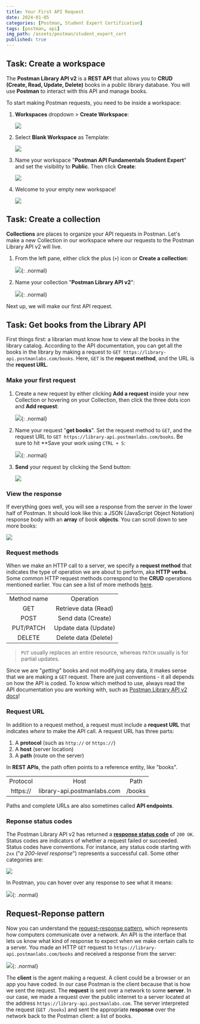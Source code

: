 ```yaml
---
title: Your First API Request
date: 2024-01-05
categories: [Postman, Student Expert Certification]
tags: [postman, api]
img_path: /assets/postman/student_expert_cert
published: true
---
```


## Task: Create a workspace

The **Postman Library API v2** is a **REST API** that allows you to **CRUD (Create, Read, Update, Delete)** books in a public library database. You will use **Postman** to interact with this API and manage books.

To start making Postman requests, you need to be inside a workspace:

1. **Workspaces** dropdown > **Create Workspace**:

    ![](https://everpath-course-content.s3-accelerate.amazonaws.com/instructor%2F26fp2261340y1ukokimvca8su%2Fpublic%2F1649272400%2Fworkspace-new.1649272400639.png)

2. Select **Blank Workspace** as Template:

    ![](https://whimuc.com/PwqrrQiv3tT4JsqRDkan2a/8DfWSfTvWiejKX.png)

3. Name your workspace "**Postman API Fundamentals Student Expert**" and set the visibility to **Public**. Then click **Create**:

    ![](https://whimuc.com/PwqrrQiv3tT4JsqRDkan2a/CL3S8HGCVvowS9.png)

4. Welcome to your empty new workspace!

    ![](https://everpath-course-content.s3-accelerate.amazonaws.com/instructor%2F26fp2261340y1ukokimvca8su%2Fpublic%2F1668980683%2Fse2.1668980683339.png)

## Task: Create a collection

**Collections** are places to organize your API requests in Postman. Let's make a new Collection in our workspace where our requests to the Postman Library API v2 will live.

1. From the left pane, either click the plus (`+`) icon or **Create a collection**:

    ![](https://everpath-course-content.s3-accelerate.amazonaws.com/instructor%2F26fp2261340y1ukokimvca8su%2Fpublic%2F1649279632%2Fnew-collection.1649279632240.png){: .normal}

2. Name your collection "**Postman Library API v2**":

    ![](https://everpath-course-content.s3-accelerate.amazonaws.com/instructor%2F26fp2261340y1ukokimvca8su%2Fpublic%2F1649279747%2Fpostman-library-api-v2-collection-name.1649279747514.png){: .normal}


Next up, we will make our first API request.

## Task: Get books from the Library API

First things first: a librarian must know how to view all the books in the library catalog. According to the API documentation, you can get all the books in the library by making a request to `GET https://library-api.postmanlabs.com/books`. Here, `GET` is the **request method**, and the URL is the **request URL**.

### Make your first request

1. Create a new request by either clicking **Add a request** inside your new Collection or hovering on your Collection, then click the three dots icon and **Add request**:

    ![](https://everpath-course-content.s3-accelerate.amazonaws.com/instructor%2F26fp2261340y1ukokimvca8su%2Fpublic%2F1649281938%2Fadd+request.1649281938816.png){: .normal}

2. Name your request "**get books**". Set the request method to `GET`, and the request URL to `GET https://library-api.postmanlabs.com/books`. Be sure to hit **Save your work using `CTRL + S`:

    ![](https://everpath-course-content.s3-accelerate.amazonaws.com/instructor%2F26fp2261340y1ukokimvca8su%2Fpublic%2F1649282885%2Fget+books.1649282885313.png){: .normal}

3. **Send** your request by clicking the Send button:

    ![](https://everpath-course-content.s3-accelerate.amazonaws.com/instructor%2F4qlhnpfiaeqby6zwhuhhmacvx%2Fpublic%2F1694444315%2FScreen+Recording+2023-09-11+at+8.23.56+PM.1694444314728.gif)

### View the response

If everything goes well, you will see a response from the server in the lower half of Postman. It should look like this: a JSON (JavaScript Object Notation) response body with an **array** of book **objects**. You can scroll down to see more books:

![](https://everpath-course-content.s3-accelerate.amazonaws.com/instructor%2F26fp2261340y1ukokimvca8su%2Fpublic%2F1649283511%2Fget+books+response.1649283511929.png)

### Request methods

When we make an HTTP call to a server, we specify a **request method** that indicates the type of operation we are about to perform, aka **HTTP verbs**. Some common HTTP request methods correspond to the **CRUD** operations mentioned earlier. You can see a list of more methods [here](https://developer.mozilla.org/en-US/docs/Web/HTTP/Methods).

| | |
|:-:|:-:|
| Method name | Operation |
| GET | Retrieve data (Read) |
| POST | Send data (Create) |
| PUT/PATCH	| Update data (Update) |
| DELETE | Delete data (Delete) |

> `PUT` usually replaces an entire resource, whereas `PATCH` usually is for partial updates.

Since we are "*getting*" books and not modifying any data, it makes sense that we are making a `GET` request. There are just conventions - it all depends on how the API is coded. To know which method to use, always read the API documentation you are working with, such as [Postman Library API v2 docs](https://documenter.getpostman.com/view/15567703/UVyxRtng#a2f33f71-de38-42fb-97fe-dccac7516e73)!

### Request URL

In addition to a request method, a request must include a **request URL** that indicates *where* to make the API call. A request URL has three parts:
1. A **protocol** (such as `http://` or `https://`)
2. A **host** (server location)
3. A **path** (route on the server)

In **REST APIs**, the path often points to a reference entity, like "books".

| | | |
|:-:|:-:|:-:|
| Protocol | Host | Path |
| https:// | library-api.postmanlabs.com | /books |

Paths and complete URLs are also sometimes called **API endpoints**.

### Reponse status codes

The Postman Library API v2 has returned a [**response status code**](https://developer.mozilla.org/en-US/docs/Web/HTTP/Status) of `200 OK`. Status codes are indicators of whether a request failed or succeeded. Status codes have conventions. For instance, any status code starting with `2xx` ("*a 200-level response*") represents a successful call. Some other categories are:

![](status_codes.png)

In Postman, you can hover over any response to see what it means:

![](https://everpath-course-content.s3-accelerate.amazonaws.com/instructor%2F26fp2261340y1ukokimvca8su%2Fpublic%2F1649284684%2Fstatus+200.1649284683906.png){: .normal}

## Request-Reponse pattern

Now you can understand the [request-response pattern](https://en.wikipedia.org/wiki/Request%E2%80%93response), which represents how computers communicate over a network. An API is the interface that lets us know what kind of response to expect when we make certain calls to a server. You made an HTTP `GET` request to `https://library-api.postmanlabs.com/books` and received a response from the server:

![](https://everpath-course-content.s3-accelerate.amazonaws.com/instructor%2F26fp2261340y1ukokimvca8su%2Fpublic%2F1649285301%2Frequest+response+pattern.1649285301835.png){: .normal}

The **client** is the agent making a request. A client could be a browser or an app you have coded. In our case Postman is the client because that is how we sent the request. The **request** is sent over a network to some **server**. In our case, we made a request over the public internet to a server located at the address `https://library-api.postmanlabs.com`. The server interpreted the request (`GET /books`) and sent the appropriate **response** over the network back to the Postman client: a list of books.